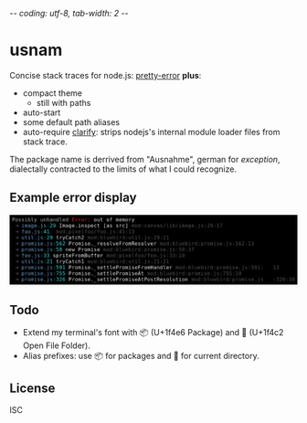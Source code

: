 -*- coding: utf-8, tab-width: 2 -*-

usnam
=====
Concise stack traces for node.js:
[pretty-error](https://github.com/AriaMinaei/pretty-error) **plus**:
  * compact theme
    * still with paths
  * auto-start
  * some default path aliases
  * auto-require [clarify][npm-clarify]:
    strips nodejs's internal module loader files from stack trace.


The package name is derrived from "Ausnahme", german for *exception*,
dialectally contracted to the limits of what I could recognize.


Example error display
---------------------
![out of memory](https://github.com/mk-pmb/node-usnam-pmb/raw/master/doc/example-error.png)


Todo
----
  * Extend my terminal's font with 📦 (U+1f4e6 Package) and
    📂 (U+1f4c2 Open File Folder).
  * Alias prefixes: use 📦 for packages and 📂 for current directory.


License
-------
ISC



  [npm-clarify]: https://www.npmjs.com/package/clarify
